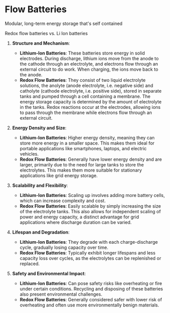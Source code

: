 # Flow Batteries

Modular, long-term energy storage that's self contained

Redox flow batteries vs. Li Ion batteries
1. **Structure and Mechanism**:
    
    - **Lithium-Ion Batteries**: These batteries store energy in solid electrodes. During discharge, lithium ions move from the anode to the cathode through an electrolyte, and electrons flow through an external circuit to do work. When charging, the ions move back to the anode.
    - **Redox Flow Batteries**: They consist of two liquid electrolyte solutions, the anolyte (anode electrolyte, i.e. negative side) and catholyte (cathode electrolyte, i.e. positive side), stored in separate tanks and pumped through a cell containing a membrane. The energy storage capacity is determined by the amount of electrolyte in the tanks. Redox reactions occur at the electrodes, allowing ions to pass through the membrane while electrons flow through an external circuit.
2. **Energy Density and Size**:
    
    - **Lithium-Ion Batteries**: Higher energy density, meaning they can store more energy in a smaller space. This makes them ideal for portable applications like smartphones, laptops, and electric vehicles.
    - **Redox Flow Batteries**: Generally have lower energy density and are larger, primarily due to the need for large tanks to store the electrolytes. This makes them more suitable for stationary applications like grid energy storage.
3. **Scalability and Flexibility**:
    
    - **Lithium-Ion Batteries**: Scaling up involves adding more battery cells, which can increase complexity and cost.
    - **Redox Flow Batteries**: Easily scalable by simply increasing the size of the electrolyte tanks. This also allows for independent scaling of power and energy capacity, a distinct advantage for grid applications where discharge duration can be varied.
4. **Lifespan and Degradation**:
    
    - **Lithium-Ion Batteries**: They degrade with each charge-discharge cycle, gradually losing capacity over time.
    - **Redox Flow Batteries**: Typically exhibit longer lifespans and less capacity loss over cycles, as the electrolytes can be replenished or replaced.
5. **Safety and Environmental Impact**:
    
    - **Lithium-Ion Batteries**: Can pose safety risks like overheating or fire under certain conditions. Recycling and disposing of these batteries also present environmental challenges.
    - **Redox Flow Batteries**: Generally considered safer with lower risk of overheating and often use more environmentally benign materials.